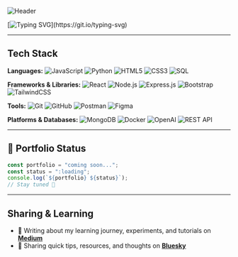 ![Header](https://raw.githubusercontent.com/IrenFuji/git-bio/main/bio.png)

[![Typing SVG](https://readme-typing-svg.herokuapp.com?size=24&color=38B2AC&lines=AI+Enthusiast;Problem+Solver;Digital+Design+Artist;)](https://git.io/typing-svg)
 
---

## Tech Stack  

**Languages:** ![JavaScript](https://img.shields.io/badge/JavaScript-ES6+-yellow?logo=javascript) ![Python](https://img.shields.io/badge/Python-3.x-blue?logo=python) ![HTML5](https://img.shields.io/badge/HTML5-orange?logo=html5) ![CSS3](https://img.shields.io/badge/CSS3-blue?logo=css3) ![SQL](https://img.shields.io/badge/SQL-4479A1?logo=database)  

**Frameworks & Libraries:** ![React](https://img.shields.io/badge/React-20232A?logo=react) ![Node.js](https://img.shields.io/badge/Node.js-339933?logo=nodedotjs) ![Express.js](https://img.shields.io/badge/Express.js-black?logo=express) ![Bootstrap](https://img.shields.io/badge/Bootstrap-563D7C?logo=bootstrap) ![TailwindCSS](https://img.shields.io/badge/Tailwind_CSS-38B2AC?logo=tailwind-css)  

**Tools:** ![Git](https://img.shields.io/badge/Git-F05033?logo=git) ![GitHub](https://img.shields.io/badge/GitHub-181717?logo=github) ![Postman](https://img.shields.io/badge/Postman-FF6C37?logo=postman) ![Figma](https://img.shields.io/badge/Figma-F24E1E?logo=figma)  

**Platforms & Databases:** ![MongoDB](https://img.shields.io/badge/MongoDB-4ea94b?logo=mongodb) ![Docker](https://img.shields.io/badge/Docker-2496ED?logo=docker) ![OpenAI](https://img.shields.io/badge/OpenAI_API-412991?logo=openai) ![REST API](https://img.shields.io/badge/REST-02569B?logo=rest)  

---

## 📂 Portfolio Status  
```js
const portfolio = "coming soon...";
const status = ":loading";
console.log(`${portfolio} ${status}`);
// Stay tuned 🚀
```

---

## Sharing & Learning  

- 📝 Writing about my learning journey, experiments, and tutorials on [**Medium**](https://medium.com/@irenfuji)  
- 💬 Sharing quick tips, resources, and thoughts on [**Bluesky**](https://bsky.app/profile/ai-iren-fuji.bsky.social)  

